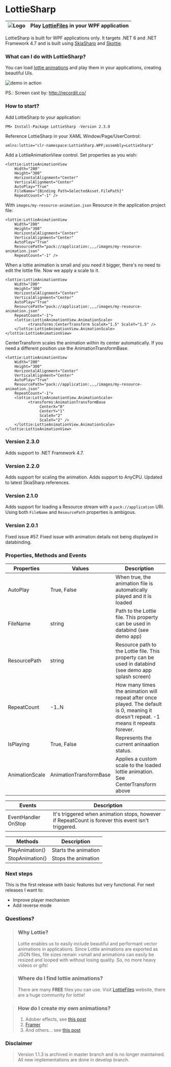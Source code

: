# LottieSharp

| ![Logo](https://raw.githubusercontent.com/ascora/LottieSharp/master/Images/lottie_sharp-128.png) | Play [LottieFiles](https://lottiefiles.com/) in your WPF application  |
|--|--|

LottieSharp is built for WPF applications only. It targets .NET 6 and .NET Framework 4.7  and is built using [SkiaSharp](https://github.com/mono/SkiaSharp) and [Skottie](https://skia.org/docs/user/modules/skottie/).

### What can I do with LottieSharp?
You can load [lottie animations](https://lottiefiles.com/) and play them in your applications, creating beautiful UIs.

![demo in action](https://raw.githubusercontent.com/ascora/LottieSharp/develop/Images/demo.gif "Demo in Action")

PS.: Screen cast by: http://recordit.co/ 

### How to start?


Add LottieSharp to your application:

```PM> Install-Package LottieSharp -Version 2.3.0```

Reference LottieSharp in your XAML Window/Page/UserControl:

```xmlns:lottie="clr-namespace:LottieSharp.WPF;assembly=LottieSharp"```

Add a LottieAnimationView control. Set properties as you wish:
```
<lottie:LottieAnimationView
    Width="200"
    Height="300"
    HorizontalAlignment="Center"
    VerticalAlignment="Center"
    AutoPlay="True"
    FileName="{Binding Path=SelectedAsset.FilePath}"
    RepeatCount="-1" />
```

With `images/my-resource-animation.json` Resource in the application project file:
```
<lottie:LottieAnimationView
    Width="200"
    Height="300"
    HorizontalAlignment="Center"
    VerticalAlignment="Center"
    AutoPlay="True"
    ResourcePath="pack://application:,,,/images/my-resource-animation.json"
    RepeatCount="-1" />
```

When a lottie animation is small and you need it bigger, there's no need to edit the lottie file.
Now we apply a scale to it.
```
<lottie:LottieAnimationView
    Width="200"
    Height="300"
    HorizontalAlignment="Center"
    VerticalAlignment="Center"
    AutoPlay="True"
    ResourcePath="pack://application:,,,/images/my-resource-animation.json"
    RepeatCount="-1">
    <lottie:LottieAnimationView.AnimationScale>
          <transforms:CenterTransform ScaleX="1.5" ScaleY="1.5" />
    </lottie:LottieAnimationView.AnimationScale>
</lottie:LottieAnimationView>
```

CenterTransform scales the animation within its center automatically.
If you need a different position use the AnimationTransformBase.
```
<lottie:LottieAnimationView
    Width="200"
    Height="300"
    HorizontalAlignment="Center"
    VerticalAlignment="Center"
    AutoPlay="True"
    ResourcePath="pack://application:,,,/images/my-resource-animation.json"
    RepeatCount="-1">
    <lottie:LottieAnimationView.AnimationScale>
          <transforms:AnimationTransformBase
               CenterX="0"
               CenterY="1"
               ScaleX="2"
               ScaleY="2" />
    </lottie:LottieAnimationView.AnimationScale>
</lottie:LottieAnimationView>
```

### Version 2.3.0
Adds support to .NET Framework 4.7.

### Version 2.2.0
Adds support for scaling the animation.
Adds support to AnyCPU.
Updated to latest SkiaSharp references.

### Version 2.1.0
Adds support for loading a Resource stream with a `pack://application` URI. Using both `FileName` and `ResourcePath` properties is ambigous.

### Version 2.0.1
Fixed issue #57.
Fixed issue with animation details not being displayed in databinding.


### Properties, Methods and Events

| Properties     | Values                | Description |
| --- | --- | --- |
| AutoPlay       | True, False           | When true, the animation file is automatically played and it is loaded |
| FileName       | string                | Path to the Lottie file. This property can be used in databind (see demo app) |
| ResourcePath   | string                | Resource path to the Lottie file. This property can be used in databind (see demo app splash screen) |
| RepeatCount    | -1..N                 | How many times the animation will repeat after once played. The default is 0, meaning it doesn't repeat. -1 means it repeats forever. |
| IsPlaying      | True, False           | Represents the current aninaation status. |
| AnimationScale |AnimationTransformBase | Applies a custom scale to the loaded lottie animation. See CenterTransform above |


| Events | Description |
| --- | --- |
| EventHandler OnStop | It's triggered when animation stops, however if RepeatCount is forever this event isn't triggered. |


| Methods | Description |
| --- | --- |
| PlayAnimation() | Starts the animation |
| StopAnimation() | Stops the animation |

### Next steps
This is the first release with basic features but very functional. For next releases I want to:
- Improve player mechanism
- Add reverse mode


### Questions?
>### Why Lottie?
>Lottie enables us to easily include beautiful and performant vector animations in applications. Since Lottie animations are exported as JSON files, file sizes remain >small and animations can easily be resized and looped with without losing quality. So, no more heavy videos or gifs!

>### Where do I find lottie animations?
>There are many **FREE** files you can use. Visit [LottieFiles](https://lottiefiles.com/) website, there are a huge community for lottie!

>### How do I create my own animations?
> 1. Adober effects, see [this post](https://uxdesign.cc/creating-lottie-animations-with-after-effects-e5124feb8a9c)
> 2. [Framer](https://www.framer.com/plugins/lottie/)
> 3. And others... see [this post](https://github.com/LottieFiles/awesome-lottie)


### Disclaimer
> Version 1.1.3 is archived in master branch and is no longer maintained. 
> All new implementations are done in develop branch.
